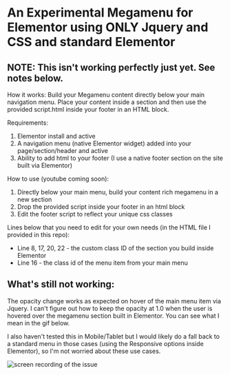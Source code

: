 # An Experimental Megamenu for Elementor using ONLY Jquery and CSS and standard Elementor

## NOTE: This isn't working perfectly just yet. See notes below.

How it works:
Build your Megamenu content directly below your main navigation menu. Place your content inside a section and then use the provided script.html inside your footer in an HTML block. 

Requirements:
1. Elementor install and active
2. A navigation menu (native Elementor widget) added into your page/section/header and active
3. Ability to add html to your footer (I use a native footer section on the site built via Elementor)

How to use (youtube coming soon):
1. Directly below your main menu, build your content rich megamenu in a new section
2. Drop the provided script inside your footer in an html block
3. Edit the footer script to reflect your unique css classes

Lines below that you need to edit for your own needs (in the HTML file I provided in this repo):

- Line 8, 17, 20, 22 - the custom class ID of the section you build inside Elementor
- Line 16 - the class id of the menu item from your main menu

## What's still not working:

The opacity change works as expected on hover of the main menu item via Jquery. I can't figure out how to keep the opacity at 1.0 when the user is hovered over the megamenu section built in Elementor. You can see what I mean in the gif below. 

I also haven't tested this in Mobile/Tablet but I would likely do a fall back to a standard menu in those cases (using the Responsive options inside Elementor), so I'm not worried about these use cases.

![screen recording of the issue](https://github.com/mayurjobanputra/Zero-Plugin-Megamenu-for-Elementor/blob/main/chrome_DU5GhKt8tz.gif)
